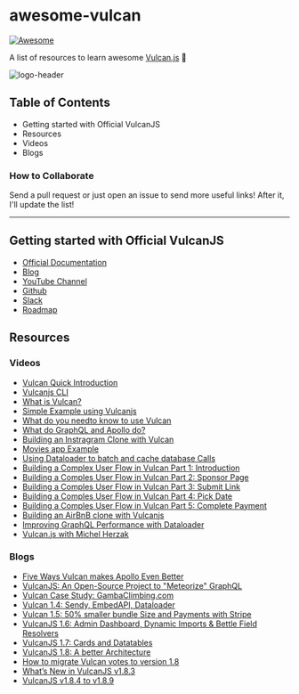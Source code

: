 # awesome-vulcan

[![Awesome](https://cdn.rawgit.com/sindresorhus/awesome/d7305f38d29fed78fa85652e3a63e154dd8e8829/media/badge.svg)](https://github.com/sindresorhus/awesome)

A list of resources to learn awesome [Vulcan.js](http://vulcanjs.org/) 🖖

![logo-header](https://i.imgur.com/1TKyCAb.png)

## Table of Contents

* Getting started with Official VulcanJS
* Resources
* Videos
* Blogs

### How to Collaborate

Send a pull request or just open an issue to send more useful links! After it, I'll update the list!

---

## Getting started with Official VulcanJS

* [Official Documentation](http://docs.vulcanjs.org/)
* [Blog](https://medium.com/vulcanjs)
* [YouTube Channel](https://www.youtube.com/channel/UCGIvQQ6zw7ov2cHgD70HFlA)
* [Github](https://github.com/VulcanJS/Vulcan)
* [Slack](http://slack.telescopeapp.org/)
* [Roadmap](https://trello.com/b/dwPR0LTz/nova-roadmap)

## Resources

### Videos

* [Vulcan Quick Introduction](https://www.youtube.com/watch?v=1is6WDq1sDA)
* [Vulcanjs CLI](https://www.youtube.com/watch?v=e1dTEMyHu_s)
* [What is Vulcan?](https://www.youtube.com/watch?v=uU-cwLKcmnY)
* [Simple Example using Vulcanjs](https://www.youtube.com/watch?v=zG785P8t-RE&t=2s)
* [What do you needto know to use Vulcan](https://www.youtube.com/watch?v=fBh0Xq4855M)
* [What do GraphQL and Apollo do?](https://www.youtube.com/watch?v=1TvGJetukrA)
* [Building an Instragram Clone with Vulcan](https://www.youtube.com/watch?v=qibyA_ReqEQ&t=171s)
* [Movies app Example](https://www.youtube.com/watch?v=4HidaFce6j0)
* [Using Dataloader to batch and cache database Calls](https://www.youtube.com/watch?v=55Ep5KBTIQE)
* [Building a Complex User Flow in Vulcan Part 1: Introduction](https://www.youtube.com/watch?v=4MMILATC9Ds)
* [Building a Comples User Flow in Vulcan Part 2: Sponsor Page](https://www.youtube.com/watch?v=OQ0zOgwj0fk)
* [Building a Comples User Flow in Vulcan Part 3: Submit Link](https://www.youtube.com/watch?v=1N58_LRVZis)
* [Building a Comples User Flow in Vulcan Part 4: Pick Date](https://www.youtube.com/watch?v=wkfx1bypuw0)
* [Building a Comples User Flow in Vulcan Part 5: Complete Payment](https://www.youtube.com/watch?v=jdDPFZTRt0s)
* [Building an AirBnB clone with Vulcanjs](https://www.youtube.com/watch?v=Nl0Fi40Ghh4&list=PLBoa_Q6hVeSx1oP5sFYG63rPs1eDtyNOy)
* [Improving GraphQL Performance with Dataloader](https://www.youtube.com/watch?v=M8Jmz8q2sUk)
* [Vulcan.js with Michel Herzak](https://www.youtube.com/watch?v=svNZztupP-k)

### Blogs

* [Five Ways Vulcan makes Apollo Even Better](https://blog.vulcanjs.org/five-ways-vulcan-makes-apollo-even-better-c4625dd2288?source=collection_home---6------9----------------)
* [VulcanJS: An Open-Source Project to "Meteorize" GraphQL](https://blog.meteor.com/vulcanjs-an-open-source-project-to-meteorize-graphql-ba48925bc41f)
* [Vulcan Case Study: GambaClimbing.com](https://blog.vulcanjs.org/vulcan-case-study-gambaclimbing-com-a0ec2af8322e?source=collection_home---6------6----------------)
* [Vulcan 1.4: Sendy, EmbedAPI, Dataloader](https://blog.vulcanjs.org/vulcan-1-4-sendy-embedapi-dataloader-and-more-391560f29874?source=collection_home---6------5----------------)
* [Vulcan 1.5: 50% smaller bundle Size and Payments with Stripe](https://blog.vulcanjs.org/vulcan-1-5-50-smaller-bundle-size-and-vulcan-payments-with-stripe-786e300a887c?source=collection_home---6------4----------------)
* [VulcanJS 1.6: Admin Dashboard, Dynamic Imports & Bettle Field Resolvers](https://blog.vulcanjs.org/vulcanjs-1-6-admin-dashboard-dynamic-imports-better-field-resolvers-73121869183d?source=collection_home---6------3----------------)
* [VulcanJS 1.7: Cards and Datatables](https://blog.vulcanjs.org/vulcanjs-1-7-cards-datatables-and-more-79371b504a13?source=collection_home---6------2----------------)
* [VulcanJS 1.8: A better Architecture](https://blog.vulcanjs.org/vulcanjs-1-8-a-better-architecture-2eef7375e6f1?source=collection_home---6------1----------------)
* [How to migrate Vulcan votes to version 1.8](https://blog.vulcanjs.org/how-to-migrate-vulcan-votes-to-version-1-8-7d8d31a4ccb6)
* [What’s New in VulcanJS v1.8.3](https://blog.vulcanjs.org/whats-new-in-vulcanjs-v1-8-3-bea45752d606)
* [VulcanJS v1.8.4 to v1.8.9](https://blog.vulcanjs.org/vulcanjs-v1-8-4-to-1-8-9-9ea4d376d929)
